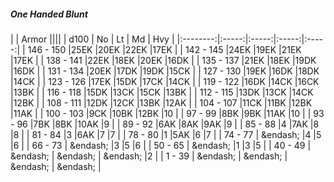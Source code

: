 ##### One Handed Blunt

|      | Armor ||||
| d100 | No | Lt | Md | Hvy |
|:--------:|:-----:|:-----:|:-----:|:-----:|
| 146 - 150 |25EK |20EK |22EK |17EK |
| 142 - 145 |24EK |19EK |21EK |17EK |
| 138 - 141 |22EK |18EK |20EK |16DK |
| 135 - 137 |21EK |18EK |19DK |16DK |
| 131 - 134 |20EK |17DK |19DK |15CK |
| 127 - 130 |19EK |16DK |18DK |14CK |
| 123 - 126 |17EK |15DK |17CK |14CK |
| 119 - 122 |16DK |14CK |16CK |13BK |
| 116 - 118 |15DK |13CK |15CK |13BK |
| 112 - 115 |13DK |13CK |14CK |12BK |
| 108 - 111 |12DK |12CK |13BK |12AK |
| 104 - 107 |11CK |11BK |12BK |11AK |
| 100 - 103 |9CK |10BK |12BK |10 |
| 97 - 99 |8BK |9BK |11AK |10 |
| 93 - 96 |7BK |8BK |10AK |9 |
| 89 - 92 |6AK |8AK |9AK |9 |
| 85 - 88 |4 |7AK |8 |8 |
| 81 - 84 |3 |6AK |7 |7 |
| 78 - 80 |1 |5AK |6 |7 |
| 74 - 77 | &endash;  |4 |5 |6 |
| 66 - 73 | &endash;  |3 |5 |6 |
| 50 - 65 | &endash;  |1 |3 |5 |
| 40 - 49 | &endash;  | &endash;  | &endash;  |2 |
| 1 - 39 | &endash;  | &endash;  | &endash;  | &endash;  |

